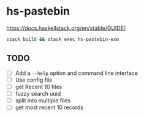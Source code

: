 # hs-pastebin

https://docs.haskellstack.org/en/stable/GUIDE/

```bash
stack build && stack exec hs-pastebin-exe
```

## TODO

- [ ] Add a `--help` option and command line interface
- [ ] Use config file
- [ ] get Recent 10 files
- [ ] fuzzy search uuid
- [ ] split into multiple files
- [ ] get most recent 10 records
